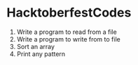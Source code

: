 # HacktoberfestCodes

1. Write a program to read from a file
2. Write a program to write from to file
3. Sort an array
4. Print any pattern
